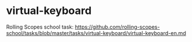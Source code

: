 # virtual-keyboard

Rolling Scopes school task: https://github.com/rolling-scopes-school/tasks/blob/master/tasks/virtual-keyboard/virtual-keyboard-en.md
